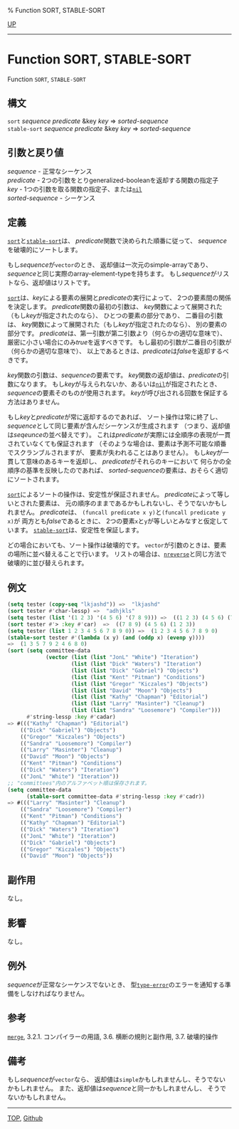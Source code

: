 % Function SORT, STABLE-SORT

[UP](17.3.html)  

---

# Function **SORT, STABLE-SORT**


Function `SORT`, `STABLE-SORT`


## 構文

`sort` *sequence* *predicate* &key *key* => *sorted-sequence*  
`stable-sort` *sequence* *predicate* &key *key* => *sorted-sequence*


## 引数と戻り値

*sequence* - 正常なシーケンス  
*predicate* - 2つの引数をとりgeneralized-booleanを返却する関数の指定子  
*key* - 1つの引数を取る関数の指定子、または[`nil`](5.3.nil-variable.html)  
*sorted-sequence* - シーケンス


## 定義

[`sort`](17.3.sort.html)と[`stable-sort`](17.3.sort.html)は、
*predicate*関数で決められた順番に従って、
*sequence*を破壊的にソートします。

もし*sequence*が`vector`のとき、
返却値は一次元のsimple-arrayであり、
*sequence*と同じ実際のarray-element-typeを持ちます。
もし*sequence*がリストなら、返却値はリストです。

[`sort`](17.3.sort.html)は、*key*による要素の展開と*predicate*の実行によって、
2つの要素間の関係を決定します。
*predicate*関数の最初の引数は、
*key*関数によって展開された（もし*key*が指定されたのなら）、
ひとつの要素の部分であり、
二番目の引数は、
*key*関数によって展開された（もし*key*が指定されたのなら）、
別の要素の部分です。
*predicate*は、第一引数が第二引数より（何らかの適切な意味で）、
厳密に小さい場合にのみ*true*を返すべきです。
もし最初の引数が二番目の引数が（何らかの適切な意味で）、
以上であるときは、*predicate*は*false*を返却するべきです。

*key*関数の引数は、*sequence*の要素です。
*key*関数の返却値は、*predicate*の引数になります。
もし*key*が与えられないか、あるいは[`nil`](5.3.nil-variable.html)が指定されたとき、
*sequence*の要素そのものが使用されます。
*key*が呼び出される回数を保証する方法はありません。

もし*key*と*predicate*が常に返却するのであれば、
ソート操作は常に終了し、
*sequence*として同じ要素が含んだシーケンスが生成されます
（つまり、返却値は*seqeunce*の並べ替えです）。
これは*predicate*が実際には全順序の表現が一貫されていなくても保証されます
（そのような場合は、要素は予測不可能な順番でスクランブルされますが、
要素が失われることはありません）。
もし*key*が一貫して意味のあるキーを返却し、
*predicate*がそれらのキーにおいて
何らかの全順序の基準を反映したのであれば、
*sorted-sequence*の要素は、おそらく適切にソートされます。

[`sort`](17.3.sort.html)によるソートの操作は、安定性が保証されません。
*predicate*によって等しいとされた要素は、
元の順序のままであるかもしれないし、そうでないかもしれません。
*predicate*は、
`(funcall predicate x y)`と`(funcall predicate y x)`が
両方とも*false*であるときに、
2つの要素`x`と`y`が等しいとみなすと仮定しています。
[`stable-sort`](17.3.sort.html)は、安定性を保証します。

どの場合においても、ソート操作は破壊的です。
`vector`が引数のときは、要素の場所に並べ替えることで行います。
リストの場合は、[`nreverse`](17.3.reverse.html)と同じ方法で
破壊的に並び替えられます。


## 例文

```lisp
(setq tester (copy-seq "lkjashd")) =>  "lkjashd"
(sort tester #'char-lessp) =>  "adhjkls"
(setq tester (list '(1 2 3) '(4 5 6) '(7 8 9))) =>  ((1 2 3) (4 5 6) (7 8 9))
(sort tester #'> :key #'car)  =>  ((7 8 9) (4 5 6) (1 2 3)) 
(setq tester (list 1 2 3 4 5 6 7 8 9 0)) =>  (1 2 3 4 5 6 7 8 9 0)
(stable-sort tester #'(lambda (x y) (and (oddp x) (evenp y))))
=>  (1 3 5 7 9 2 4 6 8 0)
(sort (setq committee-data
            (vector (list (list "JonL" "White") "Iteration")
                    (list (list "Dick" "Waters") "Iteration")
                    (list (list "Dick" "Gabriel") "Objects")
                    (list (list "Kent" "Pitman") "Conditions")
                    (list (list "Gregor" "Kiczales") "Objects")
                    (list (list "David" "Moon") "Objects")
                    (list (list "Kathy" "Chapman") "Editorial")
                    (list (list "Larry" "Masinter") "Cleanup")
                    (list (list "Sandra" "Loosemore") "Compiler")))
      #'string-lessp :key #'cadar)
=> #((("Kathy" "Chapman") "Editorial")
    (("Dick" "Gabriel") "Objects")
    (("Gregor" "Kiczales") "Objects")
    (("Sandra" "Loosemore") "Compiler")
    (("Larry" "Masinter") "Cleanup")
    (("David" "Moon") "Objects")
    (("Kent" "Pitman") "Conditions")
    (("Dick" "Waters") "Iteration")
    (("JonL" "White") "Iteration"))
;; "committees"内のアルファベット順は保存されます。
(setq committee-data 
      (stable-sort committee-data #'string-lessp :key #'cadr))
=> #((("Larry" "Masinter") "Cleanup")
    (("Sandra" "Loosemore") "Compiler")
    (("Kent" "Pitman") "Conditions")
    (("Kathy" "Chapman") "Editorial")
    (("Dick" "Waters") "Iteration")
    (("JonL" "White") "Iteration")
    (("Dick" "Gabriel") "Objects")
    (("Gregor" "Kiczales") "Objects")
    (("David" "Moon") "Objects"))
```


## 副作用

なし。


## 影響

なし。


## 例外

*sequence*が正常なシーケンスでないとき、
型[`type-error`](4.4.type-error.html)のエラーを通知する準備をしなければなりません。


## 参考

[`merge`](17.3.merge.html),
3.2.1. コンパイラーの用語,
3.6. 横断の規則と副作用,
3.7. 破壊的操作


## 備考

もし*sequence*が`vector`なら、
返却値は`simple`かもしれませんし、そうでないかもしれません。
また、返却値は*sequence*と同一かもしれませんし、
そうでないかもしれません。


---
[TOP](index.html),  [Github](https://github.com/nptcl/npt-japanese)

